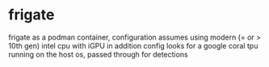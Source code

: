 # frigate
frigate as a podman container, configuration assumes using modern (= or > 10th gen) intel cpu with iGPU
in addition config looks for a google coral tpu running on the host os, passed through for detections